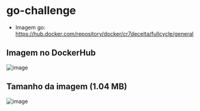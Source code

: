 # go-challenge

- Imagem go: https://hub.docker.com/repository/docker/cr7decelta/fullcycle/general

## Imagem no DockerHub
![image](https://user-images.githubusercontent.com/46085503/220293804-ed8cd222-d534-40f8-93d2-9c2b6bf2d94f.png)

## Tamanho da imagem (1.04 MB)
![image](https://user-images.githubusercontent.com/46085503/220293999-59c7f700-cc87-4953-bb97-9e2ee9720fa5.png)
